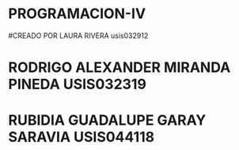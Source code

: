 # PROGRAMACION-IV
#CREADO POR LAURA RIVERA usis032912
# RODRIGO ALEXANDER MIRANDA PINEDA USIS032319

# RUBIDIA GUADALUPE GARAY SARAVIA USIS044118
